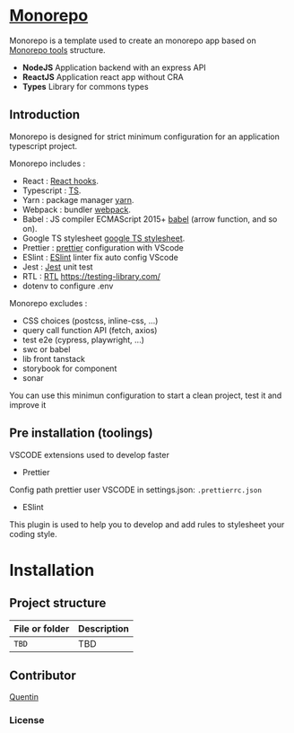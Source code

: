 # [Monorepo](https://github.com/quentinlao/monorepo)

Monorepo is a template used to create an monorepo app based on [Monorepo tools](https://monorepo.tools/) structure.

-   **NodeJS** Application backend with an express API
-   **ReactJS** Application react app without CRA
-   **Types** Library for commons types 

## Introduction

Monorepo is designed for strict minimum configuration for an application typescript project.

Monorepo includes :

-   React :  [React hooks](https://fr.reactjs.org/docs/hooks-intro.html).
-   Typescript : [TS](https://www.typescriptlang.org/).
-   Yarn : package manager [yarn](https://yarnpkg.com/).
-   Webpack : bundler [webpack](https://webpack.js.org/).
-   Babel : JS compiler ECMAScript 2015+ [babel](https://babeljs.io/docs/en/) (arrow function, and so on).
-   Google TS stylesheet [google TS stylesheet](https://google.github.io/styleguide/tsguide.html).
-   Prettier : [prettier](https://prettier.io/) configuration with VScode
-   ESlint : [ESlint](https://eslint.org/) linter fix auto config VScode
-   Jest : [Jest](https://jestjs.io/fr/) unit test
-   RTL : [RTL](https://jestjs.io/fr/) https://testing-library.com/
-   dotenv to configure .env

Monorepo excludes :

- CSS choices (postcss, inline-css, ...)
- query call function API (fetch, axios)
- test e2e (cypress, playwright, ...)
- swc or babel
- lib front tanstack
- storybook for component
- sonar

You can use this minimun configuration to start a clean project, test it and improve it

## Pre installation (toolings)

VSCODE extensions used to develop faster

-   Prettier

Config path prettier user VSCODE in settings.json: `.prettierrc.json`

-   ESlint

This plugin is used to help you to develop and add rules to stylesheet your coding style.


# Installation




## Project structure

| File or folder                  | Description                                                                                        |
| ------------------------------- | -------------------------------------------------------------------------------------------------- |
| `TBD`                 | TBD |

## Contributor

[Quentin](https://github.com/quentinlao/)


### License
